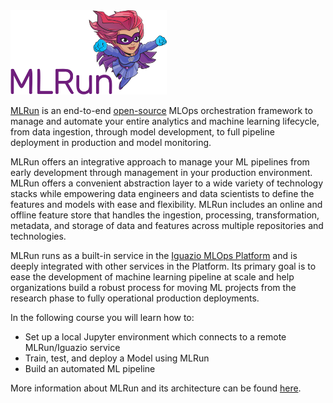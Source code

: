 <img src="./../assets/logo.png" width="250x" alt="mlrun">

[MLRun](https://www.mlrun.org) is an end-to-end [open-source](https://github.com/mlrun/mlrun)
MLOps orchestration framework to manage and automate your entire analytics and machine learning lifecycle, from data ingestion, through
model development, to full pipeline deployment in production and model monitoring.

MLRun offers an integrative approach to manage your ML pipelines from early development through management in your production environment. MLRun offers  a convenient abstraction layer to a wide variety of technology stacks while empowering data engineers
and data scientists to define the features and models with ease and flexibility. MLRun includes an online and offline feature store that handles the ingestion, processing, transformation, metadata, and storage of data and features across multiple repositories and technologies.

MLRun runs as a built-in service in the [Iguazio MLOps Platform](https://www.iguazio.com/) and is
deeply integrated with other services in the Platform. Its primary goal is to ease the development of machine
learning pipeline at scale and help organizations build a robust process for moving ML projects from the research
phase to fully operational production deployments.

In the following course you will learn how to:

- Set up a local Jupyter environment which connects to a remote MLRun/Iguazio service
- Train, test, and deploy a Model using MLRun
- Build an automated ML pipeline

More information about MLRun and its architecture can be found [here](https://docs.mlrun.org/en/latest).
